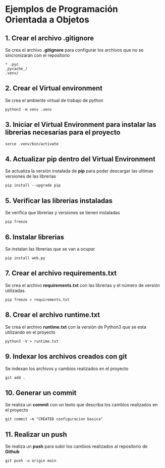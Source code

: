 # Ejemplos de Programación Orientada a Objetos

## 1. Crear el archivo **.gitignore**
Se crea el archivo **.gitignore** para configurar los archivos que no se sincronizarán con el repositorio

````shell
* .pyc
_pycache_/
.venv/
````


## 2. Crear el **Virtual environment**

Se crea el ambiente virtual de trabajo de python

````shell
python3 -m venv .venv
````


## 3. Iniciar el **Virtual Environment** para instalar las librerias necesarias para el proyecto

````shell
sorce .venv/bin/activate
````

## 4. Actualizar **pip** dentro del **Virtual Environment**

Se actualiza la versión instalada de **pip** para poder descargar las ultimas versiones de las librerias

````shell
pip install --upgrade pip
````

## 5. Verificar las librerias instaladas

Se verifica que librerias y versiones se tienen instaladas

````shell
pip freeze
````

## 6. Instalar librerias

Se instalan las librerias que se van a ocupar

````shell
pip install web.py
````

## 7. Crear el archivo **requirements.txt**

Se crea el archivo **requirements.txt** con las librerias y el número de versión utilizadas.

````shell
pip freeze > requirements.txt
````

## 8. Crear el archivo **runtime.txt**

Se crea el archivo **runtime.txt** con la versión de Python3 que se esta utilizando en el proyecto

````shell
python3 -V > runtime.txt
````

## 9. Indexar los archivos creados con **git**

Se indexan los archivos y cambios realizados en el proyecto

````shell
git add .
````
## 10. Generar un **commit**

Se realiza un **commit** con un texto que describa los cambios realizados en el proyecto

````shell
git commit -m "CREATED configuracion basica"
````

## 11. Realizar un **push**

Se realiza un **push** para subir los cambios realizados al repositorio de **Github**

````shell
git push -u origin main
````